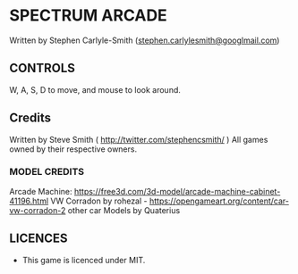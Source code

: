 # SPECTRUM ARCADE

Written by Stephen Carlyle-Smith (stephen.carlylesmith@googlmail.com)

## CONTROLS
W, A, S, D to move, and mouse to look around.


## Credits
Written by Steve Smith ( http://twitter.com/stephencsmith/ )
All games owned by their respective owners.

### MODEL CREDITS
Arcade Machine: https://free3d.com/3d-model/arcade-machine-cabinet-41196.html
VW Corradon by rohezal - https://opengameart.org/content/car-vw-corradon-2
other car Models by Quaterius


## LICENCES
* This game is licenced under MIT.
